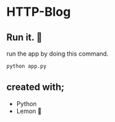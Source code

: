 # HTTP-Blog

## Run it. 🚀

run the app by doing this command.

`python app.py`

## created with;
- Python
- Lemon 🍋